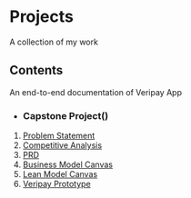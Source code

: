 # Projects
A collection of my work

## Contents

An end-to-end documentation of Veripay App

* ### Capstone Project()
1. [Problem Statement](https://github.com/JoyOlogun/Projects/blob/main/PROBLEM%20STATEMENT%20FOR%20VERIPAY%20APP.pdf)
2. [Competitive Analysis]()
3. [PRD]()
4. [Business Model Canvas]()
5. [Lean Model Canvas]()
6. [Veripay Prototype]()
